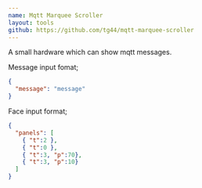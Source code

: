 ```yaml
---
name: Mqtt Marquee Scroller
layout: tools
github: https://github.com/tg44/mqtt-marquee-scroller
---
```


A small hardware which can show mqtt messages.

Message input fomat;
```json
{
  "message": "message"
}
```

Face input format;
```json
{
  "panels": [
    { "t":2 },
    { "t":0 },
    { "t":3, "p":70},
    { "t":3, "p":10}
  ]
}
```
